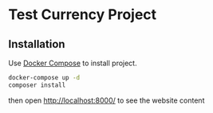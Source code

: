 # Test Currency Project

## Installation

Use [Docker Compose](https://docs.docker.com/compose/) to install project.

```bash
docker-compose up -d
composer install
```

then open [http://localhost:8000/](http://localhost:8000/) to see the website content